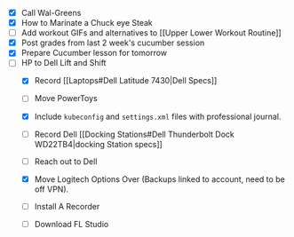 - [x] Call Wal-Greens
- [x] How to Marinate a Chuck eye Steak
- [ ] Add workout GIFs and alternatives to [[Upper Lower Workout Routine]]
- [x] Post grades from last 2 week's cucumber session
- [x] Prepare Cucumber lesson for tomorrow
- [ ] HP to Dell Lift and Shift
	- [x] Record [[Laptops#Dell Latitude 7430|Dell Specs]]
	- [ ] Move PowerToys
	- [x] Include `kubeconfig` and `settings.xml` files with professional journal.
	- [ ] Record Dell [[Docking Stations#Dell Thunderbolt Dock WD22TB4|docking Station specs]]
	- [ ] Reach out to Dell
	- [x] Move Logitech Options Over (Backups linked to account, need to be off VPN).
	- [ ] Install A Recorder
	- [ ] Download FL Studio

